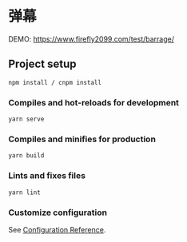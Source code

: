 # 弹幕

DEMO: https://www.firefly2099.com/test/barrage/

## Project setup
```
npm install / cnpm install
```

### Compiles and hot-reloads for development
```
yarn serve
```

### Compiles and minifies for production
```
yarn build
```

### Lints and fixes files
```
yarn lint
```

### Customize configuration
See [Configuration Reference](https://cli.vuejs.org/config/).
